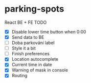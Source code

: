 # parking-spots


React BE + FE TODO
- [x] Disable lower time button when 0:00
- [x] Send data to BE
- [ ] Doba parkování label
- [ ] Style it a bit
- [ ] Finish preferences
- [x] Location autocomplete
- [x] Current time in date
- [x] Warning of mask in console
- [x] Routing